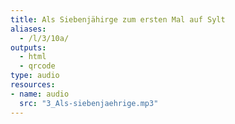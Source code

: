 ```yaml
---
title: Als Siebenjähirge zum ersten Mal auf Sylt
aliases:
  - /l/3/10a/
outputs:
  - html
  - qrcode
type: audio
resources:
- name: audio
  src: "3_Als-siebenjaehrige.mp3"
---
```


